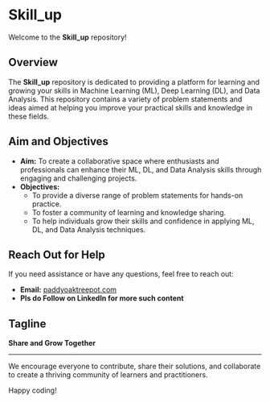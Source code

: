 # Skill_up

Welcome to the **Skill_up** repository!

## Overview

The **Skill_up** repository is dedicated to providing a platform for learning and growing your skills in Machine Learning (ML), Deep Learning (DL), and Data Analysis. This repository contains a variety of problem statements and ideas aimed at helping you improve your practical skills and knowledge in these fields.

## Aim and Objectives

- **Aim:** To create a collaborative space where enthusiasts and professionals can enhance their ML, DL, and Data Analysis skills through engaging and challenging projects.
- **Objectives:**
  - To provide a diverse range of problem statements for hands-on practice.
  - To foster a community of learning and knowledge sharing.
  - To help individuals grow their skills and confidence in applying ML, DL, and Data Analysis techniques.

## Reach Out for Help

If you need assistance or have any questions, feel free to reach out:
- **Email:** [paddyoaktreepot.com](mailto:paddyoaktreepot.com)
- **Pls do Follow on LinkedIn for more such content**

## Tagline

**Share and Grow Together**

---

We encourage everyone to contribute, share their solutions, and collaborate to create a thriving community of learners and practitioners.

Happy coding!
